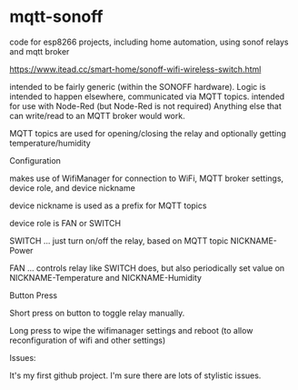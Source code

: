 # mqtt-sonoff
code for esp8266 projects, including home automation, using sonof relays and mqtt broker

https://www.itead.cc/smart-home/sonoff-wifi-wireless-switch.html

intended to be fairly generic (within the SONOFF hardware). Logic is intended to happen elsewhere, communicated via MQTT topics. 
intended for use with Node-Red (but Node-Red is not required)
Anything else that can write/read to an MQTT broker would work.

MQTT topics are used for opening/closing the relay and optionally getting temperature/humidity

Configuration

makes use of WifiManager for connection to WiFi, MQTT broker settings, device role, and device nickname

device nickname is used as a prefix for MQTT topics

device role is FAN or SWITCH

SWITCH ... just turn on/off the relay, based on MQTT topic NICKNAME-Power

FAN ... controls relay like SWITCH does, but also periodically set value on NICKNAME-Temperature and NICKNAME-Humidity

Button Press

Short press on button to toggle relay manually.

Long press to wipe the wifimanager settings and reboot (to allow reconfiguration of wifi and other settings)

Issues:

It's my first github project. I'm sure there are lots of stylistic issues. 
